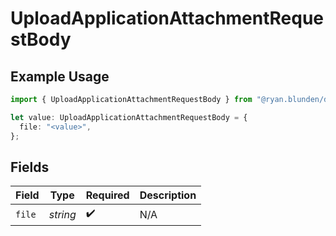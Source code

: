 # UploadApplicationAttachmentRequestBody

## Example Usage

```typescript
import { UploadApplicationAttachmentRequestBody } from "@ryan.blunden/discord-sdk/models/operations";

let value: UploadApplicationAttachmentRequestBody = {
  file: "<value>",
};
```

## Fields

| Field              | Type               | Required           | Description        |
| ------------------ | ------------------ | ------------------ | ------------------ |
| `file`             | *string*           | :heavy_check_mark: | N/A                |